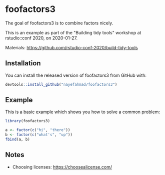 
# foofactors3

<!-- badges: start -->
<!-- badges: end -->

The goal of foofactors3 is to combine factors nicely. 

This is an example as part of the "Building tidy tools" workshop at rstudio::conf 2020, on 2020-01-27. 

Materials: https://github.com/rstudio-conf-2020/build-tidy-tools 

## Installation

You can install the released version of foofactors3 from GitHub with:

``` r
devtools::install_github("nayefahmad/foofactors3")
```

## Example

This is a basic example which shows you how to solve a common problem:

``` r
library(foofactors3)

a <- factor(c("hi", "there"))
b <- factor(c("what's", "up"))
fbind(a, b)

```

## Notes

* Choosing licenses: https://choosealicense.com/ 
